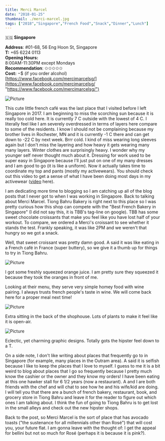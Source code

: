 ```yaml
---
title: Merci Marcel
date: "2018-01-25"
thumbnail: ./merci-marcel.jpg
tags: ["2018","Singapore","French Food","Snack","Dinner","Lunch"]
---
```

🇸🇬 **Singapore**

**Address**: #01-68, 56 Eng Hoon St, Singapore  
**T:** +65 6224 0113  
**Opening Hours:**   
8:00AM-11:30PM except Mondays  
**Recommendation**: ✩✩✩✩✩​  
**Cost:** $-$$ (if you order alcohol)  
[https://www.facebook.com/mercimarcelsg/](https://www.facebook.com/mercimarcelsg/ "https://www.facebook.com/mercimarcelsg/")​

![Picture](https://hola-yolo.weebly.com/uploads/4/8/2/0/48209285/img-9844-2_orig.jpg)

This cute little french café was the last place that I visited before I left Singapore in 2017. I am beginning to miss the scorching sun because it is really too cold here. It is currently 7 C outside with the lowest of 4 C. I literally feel like I am severely overdressed in terms of layers here compare to some of the residents. I know I should not be complaining because my brother lives in Rochester, MN and it is currently -1 C there and can get down to -22 C by next week. Brrr cold. I kind of miss wearing long sleeves again but I don't miss the layering and how heavy it gets wearing many many layers. Winter clothes are surprisingly heavy. I wonder why my younger self never thought much about it. Dressing for work used to be super easy in Singapore because I'll just put on one of my many dresses and I am good to go (it is like a uniform). Now it actually takes time to coordinate my top and pants (mostly my activewears). You should check out this video to get a sense of what I have been doing most days in my activewear ([video](https://www.youtube.com/watch?v=CYRENWT8lz8) here).   
  
I am dedicating more time to blogging so I am catching up all of the blog posts that I never got to when I was working in Singapore. Back to talking about Merci Marcel. Tiong Bahru Bakery is right next to this place so I was pretty curious how this shop can compete with the "Best French Bakery in Singapore" (I did not say this, it is TBB's tag-line on google). TBB has some sweet chocolate croissants that make you feel like you have lost half of your workout. To compare, we ordered a Merci's croissant to see whether it stands the test. Frankly speaking, it was like 2PM and we weren't that hungry so we got a snack.   
  
Well, that sweet croissant was pretty damn good. A said it was like eating in a French café in France (super buttery), so we give it a thumb up for things to try in Tiong Bahru.

![Picture](https://hola-yolo.weebly.com/uploads/4/8/2/0/48209285/img-9843-2_orig.jpg)

I got some freshly squeezed orange juice. I am pretty sure they squeezed it because they took the oranges in front of me.   
  
Looking at their menu, they serve very simple homey food with wine pairing. I always trusts french people's taste in wine. We will come back here for a proper meal next time!

![Picture](https://hola-yolo.weebly.com/uploads/4/8/2/0/48209285/img-9839-2_orig.jpg)

Extra sitting in the back of the shophouse. Lots of plants to make it feel like it is open-air. 

![Picture](https://hola-yolo.weebly.com/uploads/4/8/2/0/48209285/img-9840-2_orig.jpg)

Eclectic, yet charming graphic designs. Totally gots the hipster feel down to a T.   
  
On a side note, I don't like writing about places that frequently go to in Singapore (for example, many places in the Outram area). A said it is selfish because I like to keep the places that I love to myself. I guess to me it is a bit weird to blog about places that I go so frequently because I pretty much know the cashier or the owner and they know my orders! I have been eating at this one hawker stall for 6 1/2 years (now a restaurant). A and I are both friends with the chef and will chat to see how he and his wife/kid are doing. I will tell you that there are a bunch of french bakery, restaurant, book, and grocery store in Tiong Bahru and leave it for the reader to figure out which ones I am talking about. I think the fun of going to Tiong Bahru is to get lost in the small alleys and check out the new hipster shops.   
  
Back to the post, so Merci Marcel is the sort of place that has avocado toasts ("the sustenance for all millennials other than Rosé") that will cost you, your future flat. I am gonna leave with the thought of: I get the appeal for bellini but not so much for Rosé (perhaps it is because it is pink?).